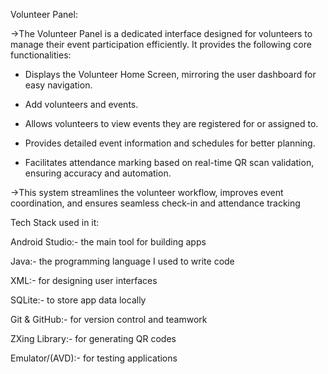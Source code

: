 Volunteer Panel:

->The Volunteer Panel is a dedicated interface designed for volunteers to manage their event participation efficiently. It provides the following core functionalities:

 - Displays the Volunteer Home Screen, mirroring the user dashboard for easy navigation.

 - Add volunteers and events.

 - Allows volunteers to view events they are registered for or assigned to.

 - Provides detailed event information and schedules for better planning.

 - Facilitates attendance marking based on real-time QR scan validation, ensuring accuracy and automation.

->This system streamlines the volunteer workflow, improves event coordination, and ensures seamless check-in and attendance tracking


Tech Stack used in it:

Android Studio:- the main tool for building apps

Java:- the programming language I used to write code

XML:- for designing user interfaces

SQLite:- to store app data locally

Git & GitHub:- for version control and teamwork

ZXing Library:- for generating QR codes

Emulator/(AVD):- for testing applications
